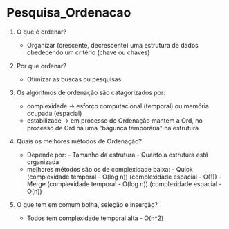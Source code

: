 # Pesquisa_Ordenacao

1) O que é ordenar?
    - Organizar (crescente, decrescente) uma estrutura de dados obedecendo um critério (chave ou chaves)

2) Por que ordenar?
    - Otimizar as buscas ou pesquisas

3) Os algoritmos de ordenação são catagorizados por:
    - complexidade -> esforço computacional (temporal) ou memória ocupada (espacial)
    - estabilizade -> em processo de Ordenação mantem a Ord, no processo de Ord há uma "bagunça temporária" na estrutura

4) Quais os melhores métodos de Ordenação?
   - Depende por:
         - Tamanho da estrutura
         - Quanto a estrutura está organizada
   - melhores métodos são os de complexidade baixa:
         - Quick
         (complexidade temporal - O(log n))
         (complexidade espacial - O(1))
         - Merge
         (complexidade temporal - O(log n))
         (complexidade espacial - O(n))

5) O que tem em comum bolha, seleção e inserção?
   - Todos tem complexidade temporal alta - O(n^2)
      
